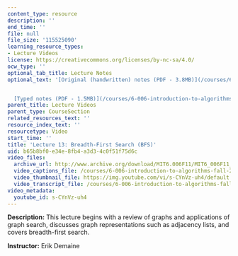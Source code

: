 ```yaml
---
content_type: resource
description: ''
end_time: ''
file: null
file_size: '115525090'
learning_resource_types:
- Lecture Videos
license: https://creativecommons.org/licenses/by-nc-sa/4.0/
ocw_type: ''
optional_tab_title: Lecture Notes
optional_text: '[Original (handwritten) notes (PDF - 3.8MB)](/courses/6-006-introduction-to-algorithms-fall-2011/resources/mit6_006f11_lec13_orig)


  [Typed notes (PDF - 1.5MB)](/courses/6-006-introduction-to-algorithms-fall-2011/resources/mit6_006f11_lec13)'
parent_title: Lecture Videos
parent_type: CourseSection
related_resources_text: ''
resource_index_text: ''
resourcetype: Video
start_time: ''
title: 'Lecture 13: Breadth-First Search (BFS)'
uid: b65b8bf0-e34e-8fb4-a3d3-4c0f51f75d6c
video_files:
  archive_url: http://www.archive.org/download/MIT6.006F11/MIT6_006F11_lec13_300k.mp4
  video_captions_file: /courses/6-006-introduction-to-algorithms-fall-2011/1d2fc994429153ec89f4bd0c3c88565b_s-CYnVz-uh4.vtt
  video_thumbnail_file: https://img.youtube.com/vi/s-CYnVz-uh4/default.jpg
  video_transcript_file: /courses/6-006-introduction-to-algorithms-fall-2011/e8b259b758c98d918d9e86aaecf368f8_s-CYnVz-uh4.pdf
video_metadata:
  youtube_id: s-CYnVz-uh4
---
```

**Description:** This lecture begins with a review of graphs and applications of graph search, discusses graph representations such as adjacency lists, and covers breadth-first search.

**Instructor:** Erik Demaine